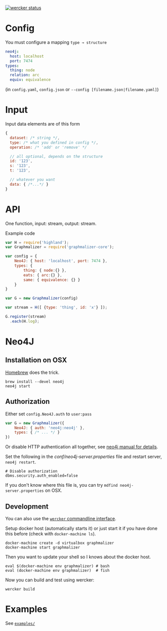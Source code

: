 [![wercker status](https://app.wercker.com/status/7c2c4cd1b96c26872d7f98c3816c8f76/s/master "wercker status")](https://app.wercker.com/project/bykey/7c2c4cd1b96c26872d7f98c3816c8f76)

# Config

You must configure a mapping `type → structure`

```yaml
neo4j:
  host: localhost
  port: 7474
types:
  thing: node
  relation: arc
  equiv: equivalence
```
(in `config.yaml`, `config.json` or `--config [filename.json|filename.yaml]`)

# Input

Input data elements are of this form

```js
{
  dataset: /* string */,
  type: /* what you defined in config */,
  operation: /* 'add' or 'remove' */

  // all optional, depends on the structure
  id: '123',
  s: '123',
  t: '123',

  // whatever you want
  data: { /*...*/ }
}
```

# API

One function, input: stream, output: stream.

Example code

```js
var H = require('highland');
var Graphmalizer = require('graphmalizer-core');

var config = {
	Neo4J: { host: 'localhost', port: 7474 },
	types: {
		thing: { node:{} },
		eats: { arc:{} },
		same: { equivalence: {} }
	}
}

var G = new Graphmalizer(config)

var stream = H([ {type: 'thing', id: 'x'} ]);

G.register(stream)
  .each(H.log);
```

# Neo4J

## Installation on OSX

[Homebrew](http://brew.sh/) does the trick.

	brew install --devel neo4j
	neo4j start

## Authorization

Either set `config.Neo4J.auth` to `user:pass`

```js
var G = new Graphmalizer({
	Neo4J: { auth: 'neo4j:neo4j' },
	types: { /* ... */ }
})
```

Or disable HTTP authentication all together, see
[neo4j manual for details](http://neo4j.com/docs/stable/security-server.html#security-server-auth).

Set the following in the *conf/neo4j-server.properties* file and restart server, `neo4j restart`.

```properties
# Disable authorization
dbms.security.auth_enabled=false
```

If you don't know where this file is, you can try `mdfind neo4j-server.properties` on OSX.

## Development

You can also use the [`wercker` commandline interface](http://wercker.com/cli/).

Setup docker host (automatically starts it) or just start it if you
have done this before (check with `docker-machine ls`).

    docker-machine create -d virtualbox graphmalizer
    docker-machine start graphmalizer

Then you want to update your shell so I knows about the docker host.

    eval $(docker-machine env graphmalizer) # bash
    eval (docker-machine env graphmalizer)  # fish

Now you can build and test using wercker:

    wercker build

# Examples

See [`examples/`](examples/)
